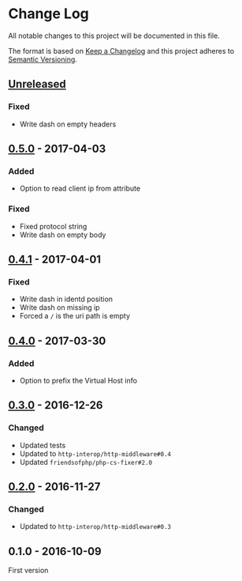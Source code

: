 # Change Log
All notable changes to this project will be documented in this file.

The format is based on [Keep a Changelog](http://keepachangelog.com/)
and this project adheres to [Semantic Versioning](http://semver.org/).

## [Unreleased]

### Fixed

* Write dash on empty headers

## [0.5.0] - 2017-04-03

### Added

 * Option to read client ip from attribute

### Fixed

* Fixed protocol string
* Write dash on empty body

## [0.4.1] - 2017-04-01

### Fixed

 * Write dash in identd position
 * Write dash on missing ip
 * Forced a `/` is the uri path is empty

## [0.4.0] - 2017-03-30

### Added

* Option to prefix the Virtual Host info

## [0.3.0] - 2016-12-26

### Changed

* Updated tests
* Updated to `http-interop/http-middleware#0.4`
* Updated `friendsofphp/php-cs-fixer#2.0`

## [0.2.0] - 2016-11-27

### Changed

* Updated to `http-interop/http-middleware#0.3`

## 0.1.0 - 2016-10-09

First version

[Unreleased]: https://github.com/middlewares/access-log/compare/v0.5.0...HEAD
[0.5.0]: https://github.com/middlewares/access-log/compare/v0.4.1...v0.5.0
[0.4.1]: https://github.com/middlewares/access-log/compare/v0.4.0...v0.4.1
[0.4.0]: https://github.com/middlewares/access-log/compare/v0.3.0...v0.4.0
[0.3.0]: https://github.com/middlewares/access-log/compare/v0.2.0...v0.3.0
[0.2.0]: https://github.com/middlewares/access-log/compare/v0.1.0...v0.2.0
